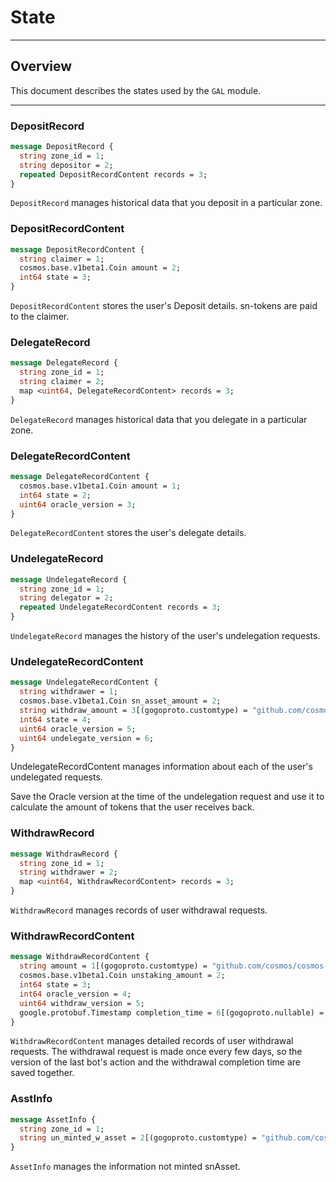 # State
---

## Overview

This document describes the states used by the `GAL` module.

---

### DepositRecord

```protobuf
message DepositRecord {
  string zone_id = 1;
  string depositor = 2;
  repeated DepositRecordContent records = 3;
}
```

`DepositRecord` manages historical data that you deposit in a particular zone.

### DepositRecordContent

```protobuf
message DepositRecordContent {
  string claimer = 1;
  cosmos.base.v1beta1.Coin amount = 2;
  int64 state = 3;
}
```

`DepositRecordContent` stores the user's Deposit details. sn-tokens are paid to the claimer.

### DelegateRecord

```protobuf
message DelegateRecord {
  string zone_id = 1;
  string claimer = 2;
  map <uint64, DelegateRecordContent> records = 3;
}
```

`DelegateRecord` manages historical data that you delegate in a particular zone.

### DelegateRecordContent

```protobuf
message DelegateRecordContent {
  cosmos.base.v1beta1.Coin amount = 1;
  int64 state = 2;
  uint64 oracle_version = 3;
}
```

`DelegateRecordContent` stores the user's delegate details.

### UndelegateRecord

```protobuf
message UndelegateRecord {
  string zone_id = 1;
  string delegator = 2;
  repeated UndelegateRecordContent records = 3;
}
```

`UndelegateRecord` manages the history of the user's undelegation requests.

### UndelegateRecordContent

```protobuf
message UndelegateRecordContent {
  string withdrawer = 1;
  cosmos.base.v1beta1.Coin sn_asset_amount = 2;
  string withdraw_amount = 3[(gogoproto.customtype) = "github.com/cosmos/cosmos-sdk/types.Int", (gogoproto.nullable) = false];
  int64 state = 4;
  uint64 oracle_version = 5;
  uint64 undelegate_version = 6;
}
```

UndelegateRecordContent manages information about each of the user's undelegated requests.

Save the Oracle version at the time of the undelegation request and use it to calculate the amount of tokens that the
user receives back.

### WithdrawRecord

```protobuf
message WithdrawRecord {
  string zone_id = 1;
  string withdrawer = 2;
  map <uint64, WithdrawRecordContent> records = 3;
}
```

`WithdrawRecord` manages records of user withdrawal requests.

### WithdrawRecordContent

```protobuf
message WithdrawRecordContent {
  string amount = 1[(gogoproto.customtype) = "github.com/cosmos/cosmos-sdk/types.Int", (gogoproto.nullable) = false];
  cosmos.base.v1beta1.Coin unstaking_amount = 2;
  int64 state = 3;
  int64 oracle_version = 4;
  uint64 withdraw_version = 5;
  google.protobuf.Timestamp completion_time = 6[(gogoproto.nullable) = false, (gogoproto.stdtime) = true];
}
```

`WithdrawRecordContent` manages detailed records of user withdrawal requests. The withdrawal request is made once every
few days, so the version of the last bot's action and the withdrawal completion time are saved together.

### AsstInfo

```protobuf
message AssetInfo {
  string zone_id = 1;
  string un_minted_w_asset = 2[(gogoproto.customtype) = "github.com/cosmos/cosmos-sdk/types.Int", (gogoproto.nullable) = false];
}
```

`AssetInfo` manages the information not minted snAsset.